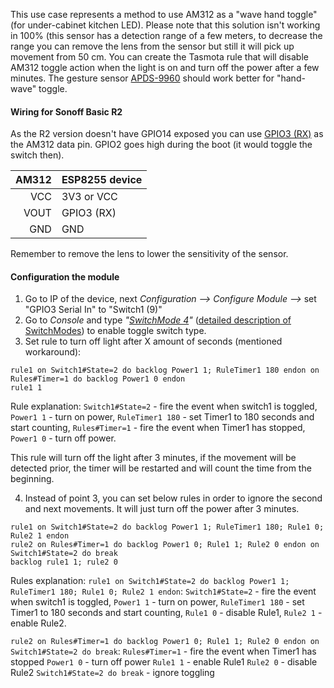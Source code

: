 This use case represents a method to use AM312 as a "wave hand toggle" (for under-cabinet kitchen LED). Please note that this solution isn't working in 100% (this sensor has a detection range of a few meters, to decrease the range you can remove the lens from the sensor but still it will pick up movement from 50 cm. You can create the Tasmota rule that will disable AM312 toggle action when the light is on and turn off the power after a few minutes. The gesture sensor [APDS-9960](https://github.com/arendst/Tasmota/wiki/APDS-9960) should work better for "hand-wave" toggle.


#### Wiring for Sonoff Basic R2

As the R2 version doesn't have GPIO14 exposed you can use [GPIO3 (RX)](https://www.youtube.com/watch?v=yavDqDzRdUk&t=139) as the AM312 data pin. GPIO2 goes high during the boot (it would toggle the switch then).

|AM312       | ESP8255 device     |
|-----------:|:-------------------|
|        VCC | 3V3 or VCC         |
|       VOUT | GPIO3 (RX)         |
|        GND | GND                |

Remember to remove the lens to lower the sensitivity of the sensor.

#### Configuration the module

1. Go to IP of the device, next _Configuration --> Configure Module -->_ set "GPIO3 Serial In" to "Switch1 (9)"
2. Go to _Console_ and type _"[SwitchMode 4](https://github.com/arendst/Tasmota/wiki/Commands#switchmode)"_ ([detailed description of SwitchModes](https://github.com/arendst/Tasmota/wiki/Buttons-and-switches#switchmode)) to enable toggle switch type.
3. Set rule to turn off light after X amount of seconds (mentioned workaround):
```
rule1 on Switch1#State=2 do backlog Power1 1; RuleTimer1 180 endon on Rules#Timer=1 do backlog Power1 0 endon
rule1 1
```

Rule explanation:
``Switch1#State=2`` - fire the event when switch1 is toggled, 
``Power1 1`` - turn on power, 
``RuleTimer1 180`` - set Timer1 to 180 seconds and start counting, 
``Rules#Timer=1`` - fire the event when Timer1 has stopped, 
``Power1 0`` - turn off power.

This rule will turn off the light after 3 minutes, if the movement will be detected prior, the timer will be restarted and will count the time from the beginning.

4. Instead of point 3, you can set below rules in order to ignore the second and next movements. It will just turn off the power after 3 minutes.
```
rule1 on Switch1#State=2 do backlog Power1 1; RuleTimer1 180; Rule1 0; Rule2 1 endon
rule2 on Rules#Timer=1 do backlog Power1 0; Rule1 1; Rule2 0 endon on Switch1#State=2 do break
backlog rule1 1; rule2 0
```

Rules explanation:
``rule1 on Switch1#State=2 do backlog Power1 1; RuleTimer1 180; Rule1 0; Rule2 1 endon``:
``Switch1#State=2`` - fire the event when switch1 is toggled, 
``Power1 1`` - turn on power, 
``RuleTimer1 180`` - set Timer1 to 180 seconds and start counting, 
``Rule1 0`` - disable Rule1, 
``Rule2 1`` - enable Rule2.

``rule2 on Rules#Timer=1 do backlog Power1 0; Rule1 1; Rule2 0 endon on Switch1#State=2 do break``:
``Rules#Timer=1`` - fire the event when Timer1 has stopped
``Power1 0`` - turn off power
``Rule1 1`` - enable Rule1
``Rule2 0`` - disable Rule2
``Switch1#State=2 do break`` - ignore toggling

